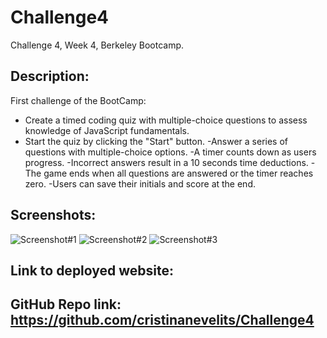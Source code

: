 # Challenge4
Challenge 4, Week 4, Berkeley Bootcamp.

## Description: 
First challenge of the BootCamp:

- Create a timed coding quiz with multiple-choice questions to assess knowledge of JavaScript fundamentals.
- Start the quiz by clicking the "Start" button.
-Answer a series of questions with multiple-choice options.
-A timer counts down as users progress.
-Incorrect answers result in a 10 seconds time deductions.
-The game ends when all questions are answered or the timer reaches zero.
-Users can save their initials and score at the end.

## Screenshots:

![Screenshot#1]()
![Screenshot#2]()
![Screenshot#3]()

## Link to deployed website:

## GitHub Repo link: https://github.com/cristinanevelits/Challenge4
